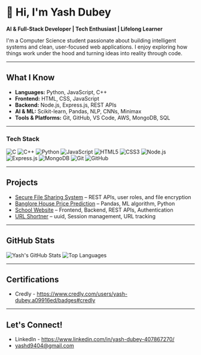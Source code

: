 # 👋 Hi, I'm Yash Dubey

 **AI & Full-Stack Developer | Tech Enthusiast | Lifelong Learner**

I'm a Computer Science student passionate about building intelligent systems and clean, user-focused web applications. I enjoy exploring how things work under the hood and turning ideas into reality through code.

---

##  What I Know

- **Languages:** Python, JavaScript, C++
- **Frontend:** HTML, CSS, JavaScript
- **Backend:** Node.js, Express.js, REST APIs
- **AI & ML:** Scikit-learn, Pandas, NLP, CNNs, Minimax
- **Tools & Platforms:** Git, GitHub, VS Code, AWS, MongoDB, SQL

---

###  Tech Stack

![C](https://img.shields.io/badge/C-00599C?style=for-the-badge&logo=c&logoColor=white)
![C++](https://img.shields.io/badge/C++-00599C?style=for-the-badge&logo=cplusplus&logoColor=white)
![Python](https://img.shields.io/badge/Python-3776AB?style=for-the-badge&logo=python&logoColor=white)
![JavaScript](https://img.shields.io/badge/JavaScript-F7DF1E?style=for-the-badge&logo=javascript&logoColor=black)
![HTML5](https://img.shields.io/badge/HTML5-E34F26?style=for-the-badge&logo=html5&logoColor=white)
![CSS3](https://img.shields.io/badge/CSS3-1572B6?style=for-the-badge&logo=css3&logoColor=white)
![Node.js](https://img.shields.io/badge/Node.js-339933?style=for-the-badge&logo=node.js&logoColor=white)
![Express.js](https://img.shields.io/badge/Express.js-000000?style=for-the-badge&logo=express&logoColor=white)
![MongoDB](https://img.shields.io/badge/MongoDB-4EA94B?style=for-the-badge&logo=mongodb&logoColor=white)
![Git](https://img.shields.io/badge/Git-F05032?style=for-the-badge&logo=git&logoColor=white)
![GitHub](https://img.shields.io/badge/GitHub-181717?style=for-the-badge&logo=github&logoColor=white)

---

##  Projects

-  [Secure File Sharing System](https://github.com/Thenameisyash06/secure-file-share) – REST APIs, user roles, and file encryption
-  [Banglore House Price Prediction](https://github.com/Thenameisyash06/BHP) – Pandas, ML algorithm, Python
-  [School Website](https://github.com/Thenameisyash06/School_website) – Frontend, Backend, REST APIs, Authentication
-  [URL Shortner](https://github.com/Thenameisyash06/Shorten) – uuid, Session management, URL tracking

---

##  GitHub Stats

![Yash's GitHub Stats](https://github-readme-stats.vercel.app/api?username=Thenameisyash06&show_icons=true&theme=tokyonight)
![Top Languages](https://github-readme-stats.vercel.app/api/top-langs/?username=Thenameisyash06&layout=compact&theme=tokyonight)

---

##  Certifications

- Credly - https://www.credly.com/users/yash-dubey.a09916ed/badges#credly

---

##  Let's Connect!

-  LinkedIn - https://www.linkedin.com/in/yash-dubey-407867270/
-  yashd9404@gmail.com
